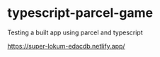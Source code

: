 # typescript-parcel-game
Testing a built app using parcel and typescript

https://super-lokum-edacdb.netlify.app/
